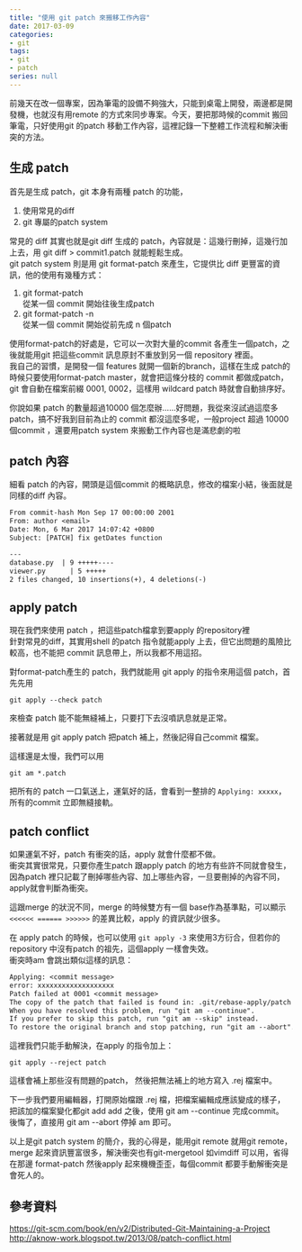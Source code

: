 ```yaml
---
title: "使用 git patch 來搬移工作內容"
date: 2017-03-09
categories:
- git
tags:
- git
- patch
series: null
---
```


前幾天在改一個專案，因為筆電的設備不夠強大，只能到桌電上開發，兩邊都是開發機，也就沒有用remote 的方式來同步專案。今天，要把那時候的commit 搬回筆電，只好使用git 的patch 移動工作內容，這裡記錄一下整體工作流程和解決衝突的方法。  
<!--more-->

## 生成 patch
首先是生成 patch，git 本身有兩種 patch 的功能，
1. 使用常見的diff  
2. git 專屬的patch system  

常見的 diff 其實也就是git diff 生成的 patch，內容就是：這幾行刪掉，這幾行加上去，用 git diff > commit1.patch 就能輕鬆生成。  
git patch system 則是用 git format-patch 來產生，它提供比 diff 更豐富的資訊，他的使用有幾種方式：  

1. git format-patch <commit>  
從某一個 commit 開始往後生成patch  
2. git format-patch -n <commit>  
從某一個 commit 開始從前先成 n 個patch   

使用format-patch的好處是，它可以一次對大量的commit 各產生一個patch，之後就能用git 把這些commit 訊息原封不重放到另一個 repository 裡面。  
我自己的習慣，是開發一個 features 就開一個新的branch，這樣在生成 patch的時候只要使用format-patch master，就會把這條分枝的 commit 都做成patch，git 會自動在檔案前綴 0001, 0002，這樣用 wildcard patch 時就會自動排序好。  

你說如果 patch 的數量超過10000 個怎麼辦……好問題，我從來沒試過這麼多patch，搞不好我到目前為止的 commit 都沒這麼多呢，一般project 超過 10000 個commit ，還要用patch system 來搬動工作內容也是滿悲劇的啦  

## patch 內容
細看 patch 的內容，開頭是這個commit 的概略訊息，修改的檔案小結，後面就是同樣的diff 內容。  
```txt
From commit-hash Mon Sep 17 00:00:00 2001
From: author <email>
Date: Mon, 6 Mar 2017 14:07:42 +0800
Subject: [PATCH] fix getDates function

---
database.py  | 9 +++++----
viewer.py      | 5 +++++
2 files changed, 10 insertions(+), 4 deletions(-)
```

## apply patch
現在我們來使用 patch ，把這些patch檔拿到要apply 的repository裡  
針對常見的diff，其實用shell 的patch 指令就能apply 上去，但它出問題的風險比較高，也不能把 commit 訊息帶上，所以我都不用這招。

對format-patch產生的 patch，我們就能用 git apply 的指令來用這個 patch，首先先用  
```shell
git apply --check patch
```
來檢查 patch 能不能無縫補上，只要打下去沒噴訊息就是正常。  

接著就是用 git apply patch 把patch 補上，然後記得自己commit 檔案。  

這樣還是太慢，我們可以用  
```shell
git am *.patch
```
把所有的 patch 一口氣送上，運氣好的話，會看到一整排的 `Applying: xxxxx`，所有的commit 立即無縫接軌。  

## patch conflict
如果運氣不好，patch 有衝突的話，apply 就會什麼都不做。  
衝突其實很常見，只要你產生patch 跟apply patch 的地方有些許不同就會發生，因為patch 裡只記載了刪掉哪些內容、加上哪些內容，一旦要刪掉的內容不同，apply就會判斷為衝突。  

這跟merge 的狀況不同，merge 的時候雙方有一個 base作為基準點，可以顯示 `<<<<<< ====== >>>>>>` 的差異比較，apply 的資訊就少很多。  

在 apply patch 的時候，也可以使用 `git apply -3` 來使用3方衍合，但若你的repository 中沒有patch 的祖先，這個apply 一樣會失效。  
衝突時am 會跳出類似這樣的訊息：  
```txt
Applying: <commit message>
error: xxxxxxxxxxxxxxxxxxx
Patch failed at 0001 <commit message>
The copy of the patch that failed is found in: .git/rebase-apply/patch
When you have resolved this problem, run "git am --continue".
If you prefer to skip this patch, run "git am --skip" instead.
To restore the original branch and stop patching, run "git am --abort".
```

這裡我們只能手動解決，在apply 的指令加上：  
```
git apply --reject patch
```
這樣會補上那些沒有問題的patch， 然後把無法補上的地方寫入 .rej 檔案中。  

下一步我們要用編輯器，打開原始檔跟 .rej 檔，把檔案編輯成應該變成的樣子，把該加的檔案變化都git add add 之後，使用 git am --continue 完成commit。  
後悔了，直接用 git am --abort 停掉 am 即可。  

以上是git patch system 的簡介，我的心得是，能用git remote 就用git remote，merge 起來資訊豐富很多，解決衝突也有git-mergetool 如vimdiff 可以用，省得在那邊 format-patch 然後apply 起來機機歪歪，每個commit 都要手動解衝突是會死人的。  

## 參考資料  
<https://git-scm.com/book/en/v2/Distributed-Git-Maintaining-a-Project>  
<http://aknow-work.blogspot.tw/2013/08/patch-conflict.html>